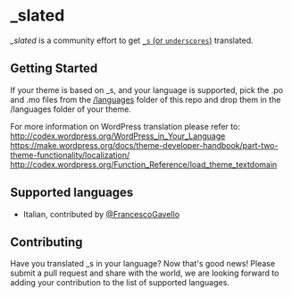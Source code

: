 _slated
=======
*_slated* is a community effort to get [`_s` (or `underscores`)](https://github.com/Automattic/_s) translated.

Getting Started
---------------
If your theme is based on _s, and your language is supported, pick the .po and .mo files from the [/languages](https://github.com/ptbello/_slated/tree/master/languages) folder of this repo and drop them in the /languages folder of your theme.

For more information on WordPress translation please refer to:
http://codex.wordpress.org/WordPress_in_Your_Language
https://make.wordpress.org/docs/theme-developer-handbook/part-two-theme-functionality/localization/
http://codex.wordpress.org/Function_Reference/load_theme_textdomain

Supported languages
---------------

- Italian, contributed by [@FrancescoGavello](https://github.com/FrancescoGavello)

Contributing
---------------
Have you translated _s in your language? Now that's good news!
Please submit a pull request and share with the world, we are looking forward to adding your contribution to the list of supported languages.